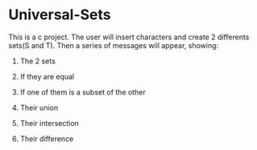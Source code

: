 # Universal-Sets
This is a c project. The user will insert characters and create 2 differents sets(S and T). 
Then a series of messages will appear, showing:

  1) The 2 sets
  
  2) If they are equal 
  
  3) If one of them is a subset of the other
  
  4) Their union
  
  5) Their intersection 
  
  6) Their difference
